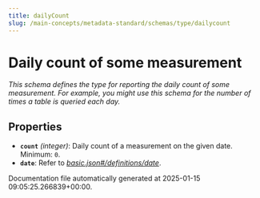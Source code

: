 ```yaml
---
title: dailyCount
slug: /main-concepts/metadata-standard/schemas/type/dailycount
---
```


# Daily count of some measurement

*This schema defines the type for reporting the daily count of some measurement. For example, you might use this schema for the number of times a table is queried each day.*

## Properties

- **`count`** *(integer)*: Daily count of a measurement on the given date. Minimum: `0`.
- **`date`**: Refer to *[basic.json#/definitions/date](#sic.json#/definitions/date)*.


Documentation file automatically generated at 2025-01-15 09:05:25.266839+00:00.
